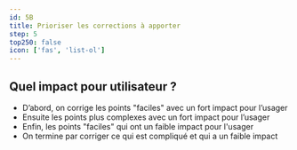 ```yaml
---
id: 5B
title: Prioriser les corrections à apporter
step: 5
top250: false
icon: ['fas', 'list-ol']
---
```


## Quel impact pour utilisateur ?

* D’abord, on corrige les points "faciles" avec un fort impact pour l’usager
* Ensuite les points plus complexes avec un fort impact pour l’usager
* Enfin, les points "faciles" qui ont un faible impact pour l'usager
* On termine par corriger ce qui est compliqué et qui a un faible impact 




